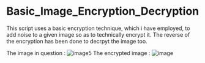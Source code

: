 # Basic_Image_Encryption_Decryption
This script uses a basic encryption technique, which i have employed, to add noise to a given image so as to technically encrypt it.
The reverse of the encryption has been done to decrpyt the image too.

The image in question :
![image5](https://github.com/R2D2-08/Basic_Image_Encryption_Decryption/assets/155892663/11fddc4a-d1f7-4c07-9f57-9c4a0805bdd6)
The encrypted image :
![image](https://github.com/R2D2-08/Basic_Image_Encryption_Decryption/assets/155892663/8abd5d16-d03a-474d-8df8-11e4abb1ddc9)
